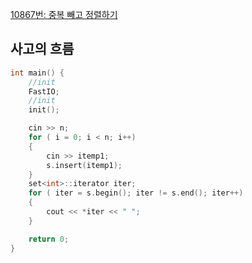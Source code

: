 [10867번: 중복 빼고 정렬하기](https://www.acmicpc.net/problem/10867)

## 사고의 흐름

```cpp
int main() {
	//init
	FastIO;
	//init
	init();

	cin >> n;
	for ( i = 0; i < n; i++)
	{
		cin >> itemp1;
		s.insert(itemp1);
	}
	set<int>::iterator iter;
	for ( iter = s.begin(); iter != s.end(); iter++)
	{
		cout << *iter << " ";
	}

	return 0;
}
```
